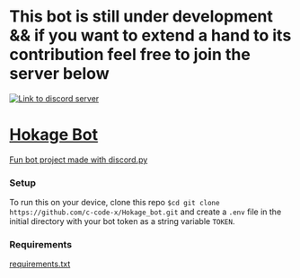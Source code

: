 # This bot is still under development && if you want to extend a hand to its contribution feel free to join the server below
<a href="https://discord.io/HokageTesting"><img src="https://discord.com/api/guilds/792240009503440906/widget.png?style=banner2" alt="Link to discord server"><br>

# Hokage Bot

Fun bot project made with [discord.py](https://discordpy.readthedocs.io/en/latest/)

### Setup

To run this on your device, clone this repo `$cd git clone https://github.com/c-code-x/Hokage_bot.git` and create a `.env` file in the initial directory with your bot token as a string variable `TOKEN`.

### Requirements

[requirements.txt](requirements.txt)

